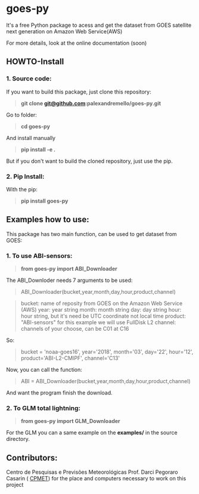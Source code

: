 # goes-py 

 It's a free Python package to acess and get the dataset from GOES satellite next generation on Amazon Web Service(AWS)
 
 For more details, look at the online documentation (soon)

## HOWTO-Install 
 
 ### 1. Source code:
 
 If you want to build this package, just clone this repository:

 >**git clone git@github.com:palexandremello/goes-py.git**

 Go to folder:

>**cd goes-py** 

 And install manually

>**pip install -e .**

But if you don't want to build the cloned repository, just use the pip.

 ### 2. Pip Install: 
 
  With the pip:
  
  > **pip install goes-py**

 ## Examples how to use:

 This package has two main function, can be used to get dataset from GOES:

 ### 1. To use ABI-sensors:
 
> **from goes-py import ABI_Downloader**

The ABI_Downloder needs 7 arguments to be used:

>ABI_Downloader(bucket,year,month,day,hour,product,channel)

>bucket: name of reposity from GOES on the Amazon Web Service (AWS)
>year: year string 
>month: month string 
>day: day string
>hour: hour string, but it's need be UTC coordinate not local time
>product: "ABI-sensors" for this example we will use FullDisk L2
>channel: channels of your choose, can be C01 at C16

So:
>bucket = 'noaa-goes16', year='2018', month='03', day='22', hour='12', product='ABI-L2-CMIPF', channel='C13'

Now, you can call the function:
> ABI = ABI_Downloader(bucket,year,month,day,hour,product,channel)

And want the program finish the download.

 ### 2. To GLM total lightning:
 
> **from goes-py import GLM_Downloader**

For the GLM you can a same example on the **examples/** in the source directory.

 ## Contributors: 
 Centro de Pesquisas e Previsões Meteorológicas Prof. Darci Pegoraro Casarin ( <a href="https://wp.ufpel.edu.br/cppmet/">CPMET</a>) for the place and computers necessary to work on this project 

